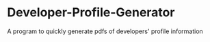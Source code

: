# Developer-Profile-Generator
A program to quickly generate pdfs of developers' profile information
